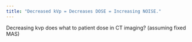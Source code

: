 ```yaml
---
title: "Decreased kVp = Decreases DOSE = Increasing NOISE."
---
```

Decreasing kvp does what to patient dose in CT imaging? (assuming fixed MAS)

